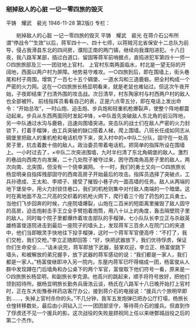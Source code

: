 ### 剜掉敌人的心脏  一记一零四旅的毁灭
平铸　耀武　裴光
1946-11-28
第2版()
专栏：

　　剜掉敌人的心脏
    一记一零四旅的毁灭
    平铸　耀武　裴光
    在蒋介石公布所谓“停战令”“生效”以后，蒋军四十一、四十七师，以蒋贼河北省保安十二总队为前导，侵占我滑县东北的四间房，濮阳正南的两门镇，继续向我濮阳进犯。十八日夜，我八路军某部，插过白道口、留固等蒋军前哨据点，直捣进犯军第四十一师一○四旅旅部及三一一团驻地上官村。
    上官村东南两面临水，村北是一望无际的开阔地，西面以两户村为屏障。地势易守难攻。一○四旅到后，即在围墙上，街头巷尾和村子周围，增筑了一百七十五个碉堡、一道水沟和三道鹿砦。把全村构成一个严密的火力网。这在一○四旅旅长杨显明看来，就是老鼠也难钻过。但这次午夜开始，子夜即结束了扫清外围的攻击战。次日清早，村东陶家村与村西两户村的敌人也全部被歼。
    前线指挥员看看自己的表，正是六点零五分，即在电话上发出命令：“开始总攻”，一时山炮、迫击炮、步兵炮和轻重机枪爆裂声，使整个阵地都震动起来。步兵从东西两面同时发起冲锋，×中队首先突破敌人东北角的前沿阵地，另一中队通过水沟与鹿砦，迅速向围墙突进。突击队的战士们在敌人严密的火力封锁下，打着手榴弹，由工兵突破的缺口搭着人梯，爬上围墙。八班长任成如同志从碉堡里把敌人的重机枪和电话机夺下来，突入村中的×中队二分队，固守在一处高房子里，抗击着数十倍的敌人。政治委员带着电话机，把简单的指挥所设在围墙上。一小时过去了，×中队二次突进围墙，九时半扫清了东北角碉堡的敌人。激烈的巷战向西南方向发展，二十几处院子被夺过来，困守西南角高房子里的敌人，两次向南、北突围，但没有一个侥幸漏网。
    十一时，我们的勇士又向一○四旅旅长杨显明亲自指挥残部固守的西南高房子开始最后的攻击。指挥员选择了突破点，工兵孙德成、王太和、李顺子、接受了摧毁小巷子内一面高墙的任务。敌人从两端的地下堡垒中，用火力封锁住巷口，我们的机枪则集中对付敌人南端的一个暗堡。这时在离地面不及二尺高的交织着的机枪火网下，爬行着三个抱了药包的工兵勇士。当他们飞步回奔的时候，六座院墙爆裂，山炮在二百米的短距离里摧毁了敌人固守的高房，迫击炮射击手王立全手臂抱着炮筒，用八十以上的角度，轰击隔壁院子里的敌人。同时每个院子里都爆炸着攻击部队的手榴弹，七小队队长李立正与杀敌英雄杨富俊逐院进击到最后一座院子的墙头上，发现蒋军三百余人在院门口的夹道中，他们当即眼灵手快地往下投手榴弹，这时一个蒋军军官便高呼：“不打了，我们交枪，我们交枪。”李立正随即回答：“好，快把武器放下，我们优待俘虏，保证你们生命安全……”话未说完，蒋军即放下武器，鼓掌欢迎，李立正、杨富俊跳下墙头，和被解放的弟兄握手，放下武器的蒋军感动的说：“我们都是一家人，我们都是一家人。”杨富俊继即冲入另一院内，东屋内蒋军已吓得缩成一团，杨富俊从人群中发现蹲在门后墙角和办公桌下的两个军官，富俊取下他们符号一看，原来是一○四旅旅长杨显明，和副旅长李克源。他高兴的跳起来，顺手将符号放好，把他们领到招待所。据杨显明旅长勤务兵唐浩云谈，杨氏在八路军十八日晚开始打上官村时，正在东大街豫泰祥药店客厅办公，接到蒋介石的电报说：“援兵六个旅明早即到……，失掉上官村杀你的头。”不几分钟，我军五发炮弹已把办公厅打塌，杨旅长仓惶转移数处，最后由小洞钻入三一一团团部坚守，等待蒋介石的援兵。但直到作了俘虏还不见一个援兵的影。这次战役的失败是顾祝同上任以来继鄄城战役之后的第二个杰作。
